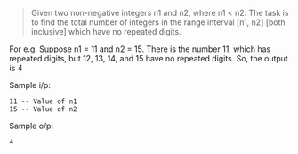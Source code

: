 > Given two non-negative integers n1 and n2, where n1 < n2. The task is to find the total number of integers in the range interval [n1, n2] [both inclusive] which have no repeated digits.

For e.g.
Suppose n1 = 11 and n2 = 15.
There is the number 11, which has repeated digits, but 12, 13, 14, and 15 have no repeated digits. So, the output is 4

Sample i/p:

```
11 -- Value of n1
15 -- Value of n2
```

Sample o/p:

```
4
```
